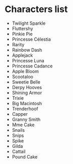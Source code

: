 # Characters list

- Twilight Sparkle
- Fluttershy
- Pinkie Pie
- Princesse Célestia
- Rarity
- Rainbow Dash
- Applejack
- Princesse Luna
- Princesse Cadance
- Apple Bloom
- Scootaloo
- Sweetie Belle
- Derpy Hooves
- Shining Armor
- Trixie
- Big Macintosh
- Trenderhoof
- Capper
- Granny Smith
- Mme Cake
- Snails
- Snips
- Spike
- Gilda
- Cattail
- Pound Cake

